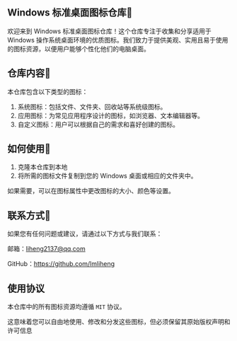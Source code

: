 ## Windows 标准桌面图标仓库🥇
欢迎来到 Windows 标准桌面图标仓库！这个仓库专注于收集和分享适用于 Windows 操作系统桌面环境的优质图标。我们致力于提供美观、实用且易于使用的图标资源，以便用户能够个性化他们的电脑桌面。

## 仓库内容🏺
本仓库包含以下类型的图标：

1. 系统图标：包括文件、文件夹、回收站等系统级图标。
2. 应用图标：为常见应用程序设计的图标，如浏览器、文本编辑器等。
3. 自定义图标：用户可以根据自己的需求和喜好创建的图标。
   
## 如何使用🎃
1. 克隆本仓库到本地
2. 将所需的图标文件复制到您的 Windows 桌面或相应的文件夹中。

   
如果需要，可以在图标属性中更改图标的大小、颜色等设置。

## 联系方式💐
如果您有任何问题或建议，请通过以下方式与我们联系：

邮箱：liheng2137@qq.com

GitHub：https://github.com/lmliheng
## 使用协议

本仓库中的所有图标资源均遵循 `MIT` 协议。

这意味着您可以自由地使用、修改和分发这些图标，但必须保留其原始版权声明和许可信息

